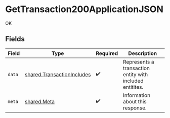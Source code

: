 # GetTransaction200ApplicationJSON

OK


## Fields

| Field                                                                    | Type                                                                     | Required                                                                 | Description                                                              |
| ------------------------------------------------------------------------ | ------------------------------------------------------------------------ | ------------------------------------------------------------------------ | ------------------------------------------------------------------------ |
| `data`                                                                   | [shared.TransactionIncludes](../../models/shared/transactionincludes.md) | :heavy_check_mark:                                                       | Represents a transaction entity with included entitites.                 |
| `meta`                                                                   | [shared.Meta](../../models/shared/meta.md)                               | :heavy_check_mark:                                                       | Information about this response.                                         |